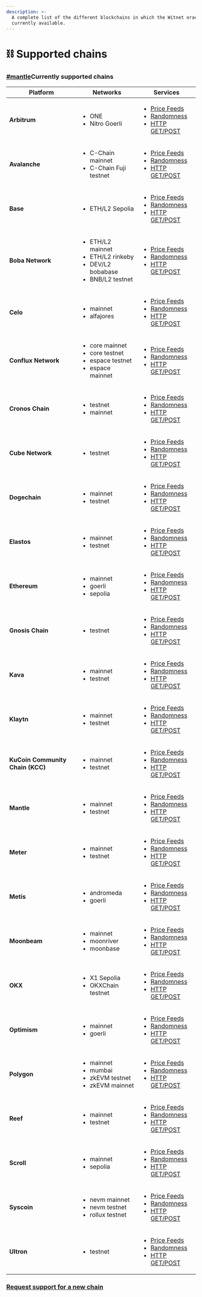 ```yaml
---
description: >-
  A complete list of the different blockchains in which the Witnet oracle is
  currently available.
---
```


# ⛓️ Supported chains

### [#mantle](witnet-web-oracle/contracts-addresses.md#mantle "mention")Currently supported chains

| Platform                         | Networks                                                                                               | Services                                                                                                                                                                                                                                                                                                                                                     |
| -------------------------------- | ------------------------------------------------------------------------------------------------------ | ------------------------------------------------------------------------------------------------------------------------------------------------------------------------------------------------------------------------------------------------------------------------------------------------------------------------------------------------------------ |
| **Arbitrum**                     | <ul><li>ONE</li><li>Nitro Goerli</li></ul>                                                             | <ul><li><a href="witnet-data-feeds/addresses/arbitrum-price-feeds.md">Price Feeds</a></li><li><a href="witnet-randomness-oracle/contract-addresses.md">Randomness</a></li><li><a href="witnet-web-oracle/contracts-addresses.md#arbitrum">HTTP GET/POST</a></li></ul>                                                                                        |
| **Avalanche**                    | <ul><li>C-Chain mainnet</li><li>C-Chain Fuji testnet</li></ul>                                         | <ul><li><a href="price-feeds/addresses/avalanche.md">Price Feeds</a></li><li><a href="witnet-randomness-oracle/contract-addresses.md#avalanche-c-chains">Randomness</a></li><li><a href="witnet-web-oracle/contracts-addresses.md#avalanche-c-chain">HTTP GET/POST</a></li></ul>                                                                             |
| **Base**                         | <ul><li>ETH/L2 Sepolia</li></ul>                                                                       | <ul><li><a href="witnet-data-feeds/addresses/boba.md">Price Feeds</a></li><li><a href="witnet-randomness-oracle/contract-addresses.md#base">Randomness</a></li><li><a href="witnet-web-oracle/contracts-addresses.md#base">HTTP GET/POST</a></li></ul>                                                                                                       |
| **Boba Network**                 | <ul><li>ETH/L2 mainnet</li><li>ETH/L2 rinkeby</li><li>DEV/L2 bobabase</li><li>BNB/L2 testnet</li></ul> | <ul><li><a href="witnet-data-feeds/addresses/boba-1.md">Price Feeds</a></li><li><a href="witnet-randomness-oracle/contract-addresses.md#boba-network">Randomness</a></li><li><a href="witnet-web-oracle/contracts-addresses.md#boba-network">HTTP GET/POST</a></li></ul>                                                                                     |
| **Celo**                         | <ul><li>mainnet</li><li>alfajores</li></ul>                                                            | <ul><li><a href="price-feeds/addresses/celo.md">Price Feeds</a></li><li><a href="witnet-randomness-oracle/contract-addresses.md#celo">Randomness</a></li><li><a href="witnet-web-oracle/contracts-addresses.md#celo">HTTP GET/POST</a></li></ul>                                                                                                             |
| **Conflux Network**              | <ul><li>core mainnet</li><li>core testnet</li><li>espace testnet</li><li>espace mainnet</li></ul>      | <ul><li><a href="price-feeds/addresses/conflux.md">Price Feeds</a></li><li><a href="witnet-randomness-oracle/contract-addresses.md#conflux-network">Randomness</a></li><li><a href="witnet-web-oracle/contracts-addresses.md#conflux-network">HTTP GET/POST</a></li></ul>                                                                                    |
| **Cronos Chain**                 | <ul><li>testnet</li><li>mainnet</li></ul>                                                              | <ul><li><a href="price-feeds/addresses/cronos.md">Price Feeds</a></li><li><a href="witnet-randomness-oracle/contract-addresses.md#cronos-chain">Randomness</a></li><li><a href="witnet-web-oracle/contracts-addresses.md#cronos-chain">HTTP GET/POST</a></li></ul>                                                                                           |
| **Cube Network**                 | <ul><li>testnet</li></ul>                                                                              | <ul><li><a href="broken-reference">Price Feeds</a></li><li><a href="witnet-randomness-oracle/contract-addresses.md#cube-network">Randomness</a></li><li><a href="witnet-web-oracle/contracts-addresses.md#cube-network">HTTP GET/POST</a></li></ul>                                                                                                          |
| **Dogechain**                    | <ul><li>mainnet</li><li>testnet</li></ul>                                                              | <ul><li><a href="witnet-data-feeds/addresses/dogechain-price-feeds.md">Price Feeds</a></li><li><a href="witnet-randomness-oracle/contract-addresses.md#dogechain">Randomness</a></li><li><a href="witnet-web-oracle/contracts-addresses.md#dogechain">HTTP GET/POST</a></li></ul>                                                                            |
| **Elastos**                      | <ul><li>mainnet</li><li>testnet</li></ul>                                                              | <ul><li><a href="witnet-data-feeds/addresses/elastos-price-feeds.md">Price Feeds</a></li><li><a href="witnet-randomness-oracle/contract-addresses.md#elastos">Randomness</a></li><li><a href="witnet-web-oracle/contracts-addresses.md#elastos">HTTP GET/POST</a></li></ul>                                                                                  |
| **Ethereum**                     | <ul><li>mainnet</li><li>goerli</li><li>sepolia</li></ul>                                               | <ul><li><a href="price-feeds/addresses/ethereum.md">Price Feeds</a></li><li><a href="witnet-randomness-oracle/contract-addresses.md#ethereum">Randomness</a></li><li><a href="witnet-web-oracle/contracts-addresses.md#ethereum">HTTP GET/POST</a></li></ul>                                                                                                 |
| **Gnosis Chain**                 | <ul><li>testnet</li></ul>                                                                              | <ul><li><a href="witnet-data-feeds/addresses/gnosis-chain-price-feeds.md">Price Feeds</a></li><li><a href="witnet-randomness-oracle/contract-addresses.md#gnosis-chain">Randomness</a></li><li><a href="witnet-web-oracle/contracts-addresses.md#gnosis-chain">HTTP GET/POST</a></li></ul>                                                                   |
| **Kava**                         | <ul><li>mainnet</li><li>testnet</li></ul>                                                              | <ul><li><a href="witnet-data-feeds/addresses/kava-price-feeds.md">Price Feeds</a></li><li><a href="witnet-randomness-oracle/contract-addresses.md#kava">Randomness</a></li><li><a href="witnet-web-oracle/contracts-addresses.md#kava">HTTP GET/POST</a></li></ul>                                                                                           |
|  **Klaytn**                      | <ul><li>mainnet</li><li>testnet</li></ul>                                                              | <ul><li><a href="witnet-data-feeds/addresses/klaytn-price-feeds.md">Price Feeds</a></li><li><a href="witnet-web-oracle/contracts-addresses.md#klaytn">Randomness</a></li><li><a href="price-feeds/addresses/">HTTP GET/POST</a></li></ul>                                                                                                                    |
| **KuCoin Community Chain (KCC)** | <ul><li>mainnet</li><li>testnet</li></ul>                                                              | <ul><li><a href="price-feeds/addresses/kcc.md">Price Feeds</a></li><li><a href="witnet-randomness-oracle/contract-addresses.md#kucoin-community-chain">Randomness</a></li><li><a href="witnet-web-oracle/contracts-addresses.md#kucoin-community-chain">HTTP GET/POST</a></li></ul>                                                                          |
| **Mantle**                       | <ul><li>mainnet</li><li>testnet</li></ul>                                                              | <ul><li><a href="witnet-data-feeds/addresses/metis.md">Price Feeds</a></li><li><a href="witnet-randomness-oracle/contract-addresses.md#mantle">Randomness</a></li><li><a href="https://app.gitbook.com/o/FBZI0TiYcvmYWo7cdgni/s/mmENEsyOrIbtAF1SzG2l/~/changes/202/smart-contracts/witnet-web-oracle/contracts-addresses#mantle">HTTP GET/POST</a></li></ul> |
| **Meter**                        | <ul><li>mainnet</li><li>testnet</li></ul>                                                              | <ul><li><a href="witnet-data-feeds/addresses/meter-price-feeds.md">Price Feeds</a></li><li><a href="witnet-randomness-oracle/contract-addresses.md#meter">Randomness</a></li><li><a href="witnet-web-oracle/contracts-addresses.md#meter">HTTP GET/POST</a></li></ul>                                                                                        |
| **Metis**                        | <ul><li>andromeda</li><li>goerli</li></ul>                                                             | <ul><li><a href="price-feeds/addresses/metis.md">Price Feeds</a></li><li><a href="witnet-randomness-oracle/contract-addresses.md#metis">Randomness</a></li><li><a href="witnet-web-oracle/contracts-addresses.md#metis">HTTP GET/POST</a></li></ul>                                                                                                          |
| **Moonbeam**                     | <ul><li>mainnet</li><li>moonriver</li><li>moonbase</li></ul>                                           | <ul><li><a href="price-feeds/addresses/moonbeam.md">Price Feeds</a></li><li><a href="witnet-randomness-oracle/contract-addresses.md#moonbeam">Randomness</a></li><li><a href="witnet-web-oracle/contracts-addresses.md#moonbeam">HTTP GET/POST</a></li></ul>                                                                                                 |
| **OKX**                          | <ul><li>X1 Sepolia</li><li>OKXChain testnet</li></ul>                                                  | <ul><li><a href="price-feeds/addresses/okxchain.md">Price Feeds</a></li><li><a href="witnet-randomness-oracle/contract-addresses.md#okx-chain">Randomness</a></li><li><a href="witnet-web-oracle/contracts-addresses.md#okx-chain">HTTP GET/POST</a></li></ul>                                                                                               |
| **Optimism**                     | <ul><li>mainnet</li><li>goerli</li></ul>                                                               | <ul><li><a href="witnet-data-feeds/addresses/optimism-price-feeds.md">Price Feeds</a></li><li><a href="witnet-randomness-oracle/contract-addresses.md#optimism">Randomness</a></li><li><a href="witnet-web-oracle/contracts-addresses.md#optimism">HTTP GET/POST</a></li></ul>                                                                               |
| **Polygon**                      | <ul><li>mainnet</li><li>mumbai</li><li>zkEVM testnet</li><li>zkEVM mainnet</li></ul>                   | <ul><li><a href="price-feeds/addresses/polygon.md">Price Feeds</a></li><li><a href="witnet-randomness-oracle/contract-addresses.md#polygon">Randomness</a></li><li><a href="witnet-web-oracle/contracts-addresses.md#polygon">HTTP GET/POST</a></li></ul>                                                                                                    |
| **Reef**                         | <ul><li>mainnet</li><li>testnet</li></ul>                                                              | <ul><li><a href="witnet-data-feeds/addresses/reef-price-feeds.md">Price Feeds</a></li><li><a href="witnet-randomness-oracle/contract-addresses.md#reef">Randomness</a></li><li><a href="witnet-web-oracle/contracts-addresses.md#reef">HTTP GET/POST</a></li></ul>                                                                                           |
| **Scroll**                       | <ul><li>mainnet</li><li>sepolia</li></ul>                                                              | <ul><li><a href="witnet-data-feeds/addresses/scroll-price-feeds.md">Price Feeds</a></li><li><a href="witnet-randomness-oracle/contract-addresses.md#scroll">Randomness</a></li><li><a href="witnet-web-oracle/contracts-addresses.md#scroll">HTTP GET/POST</a></li></ul>                                                                                     |
| **Syscoin**                      | <ul><li>nevm mainnet</li><li>nevm testnet</li><li>rollux testnet</li></ul>                             | <ul><li><a href="witnet-data-feeds/addresses/syscoin-price-feeds.md">Price Feeds</a></li><li><a href="witnet-randomness-oracle/contract-addresses.md#syscoin">Randomness</a></li><li><a href="witnet-web-oracle/contracts-addresses.md#syscoin">HTTP GET/POST</a></li></ul>                                                                                  |
| **Ultron**                       | <ul><li>testnet</li></ul>                                                                              | <ul><li><a href="witnet-data-feeds/addresses/ultron-price-feeds.md">Price Feeds</a></li><li><a href="witnet-randomness-oracle/contract-addresses.md#ultron">Randomness</a></li><li><a href="witnet-web-oracle/contracts-addresses.md#ultron">HTTP GET/POST</a></li></ul>                                                                                     |

### [Request support for a new chain](https://tally.so/r/mOP09R)
